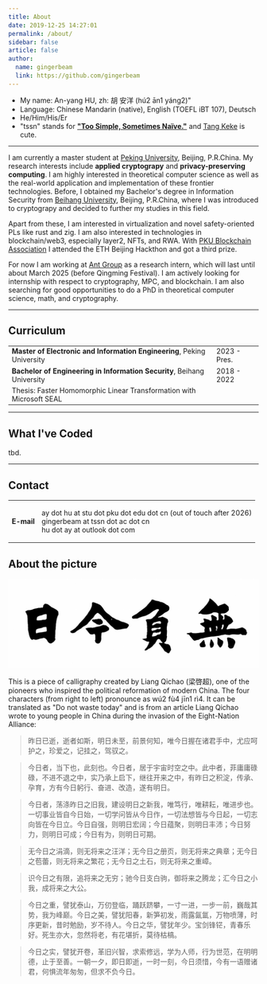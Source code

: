 ```yaml
---
title: About
date: 2019-12-25 14:27:01
permalink: /about/
sidebar: false
article: false
author:
  name: gingerbeam
  link: https://github.com/gingerbeam
---
```


- My name: An-yang HU, zh: 胡 安洋 (hú2 ān1 yáng2)"
- Language: Chinese Mandarin (native), English (TOEFL iBT 107), Deutsch
- He/Him/His/Er
- "tssn" stands for [**\"Too Simple, Sometimes Naïve.\"**](https://en.wikiquote.org/wiki/Jiang_Zemin#%22Too_simple,_sometimes_na%C3%AFve%22) and [Tang Keke](https://love-live.fandom.com/wiki/Keke_Tang) is cute.

---

I am currently a master student at [Peking University](https://www.pku.edu.cn), Beijing, P.R.China. My research interests include **applied cryptograpy** and **privacy-preserving computing**. I am highly interested in theoretical computer science as well as the real-world application and implementation of these frontier technologies. Before, I obtained my Bachelor's degree in Information Security from [Beihang University](https://www.buaa.edu.cn), Beijing, P.R.China, where I was introduced to cryptograpy and decided to further my studies in this field.

Apart from these, I am interested in virtualization and novel safety-oriented PLs like rust and zig. I am also interested in technologies in blockchain/web3, especially layer2, NFTs, and RWA. With [PKU Blockchain Association](https://x.com/PKUBlockchain) I attended the ETH Beijing Hackthon and got a third prize.

For now I am working at [Ant Group](https://www.antgroup.com/) as a research intern, which will last until about March 2025 (before Qingming Festival). I am actively looking for internship with respect to cryptography, MPC, and blockchain. I am also searching for good opportunities to do a PhD in theoretical computer science, math, and cryptography.

---

## Curriculum

<table>
    <tr>
        <td><b>Master of Electronic and Information Engineering</b>, Peking University</td>
        <td>2023 - Pres.</td>
    </tr>
    <tr>
        <td><b>Bachelor of Engineering in Information Security</b>, Beihang University</td>
        <td>2018 - 2022</td>
    </tr>
    <tr>
        <td>Thesis: Faster Homomorphic Linear Transformation with Microsoft SEAL</td>
    </tr>
</table>

---

## What I've Coded

tbd.

---

## Contact

<table>
    <tr>
        <td><b>E-mail</b></td>
        <td>
        <p>
        ay dot hu at stu dot pku dot edu dot cn (out of touch after 2026)<br/>
        gingerbeam at tssn dot ac dot cn<br/>
        hu dot ay at outlook dot com
        </p>
        </td>
    </tr>
</table>

## About the picture

![無負今日](/public/logo.png)

This is a piece of calligraphy created by Liang Qichao (梁啓超), one of the pioneers who inspired the political reformation of modern China. The four characters (from right to left) pronounce as wú2 fù4 jīn1 rì4. It can be translated as "Do not waste today" and is from an article Liang Qichao wrote to young people in China during the invasion of the Eight-Nation Alliance:

> 昨日已逝，逝者如斯，明日未至，前景何知，唯今日握在诸君手中，尤应呵护之，珍爱之，记挂之，驾驭之。

> 今日者，当下也，此刻也。今日者，居于宇宙时空之中。此中者，菲庸庸碌碌，不进不退之中，实乃承上启下，继往开来之中，有昨日之积淀，传承、孕育，方有今日躬行、奋进、改造，遂有明日。

> 今日者，荡涤昨日之旧我，建设明日之新我，唯笃行，唯耕耘，唯进步也。一切事业皆自今日始，一切学问皆从今日作，一切法想皆与今日起，一切志向皆在今日立。今日自强，则明日宏阔；今日蕴聚，则明日丰沛；今日努力，则明日可成；今日有为，则明日可期。

> 无今日之涓滴，则无将来之汪洋；无今日之册页，则无将来之典章；无今日之苞蕾，则无将来之繁花；无今日之土石，则无将来之重嶂。

> 识今日之有限，追将来之无穷；驰今日支白驹，御将来之腾龙；汇今日之小我，成将来之大公。

> 今日之重，譬犹泰山，万仞登临，踊跃跻攀，一寸一进，一步一前，巍哉其势，我为峰巅。今日之美，譬犹阳春，新笋初发，雨露氤氲，万物喷薄，时序更新，昔时勉励，岁不待人。今日之华，譬犹年少。宝剑锋铓，青春乐好。死生亦大，忽然将老，有花堪折，莫待枯槁。

> 今日之实，譬犹开卷，革旧兴智，求索修远，学为人师，行为世范，在明明德，止于至善。一朝一夕，即日即逝，一时一刻，今日须惜，今有一语赠诸君，何惧流年匆匆，但求不负今日。